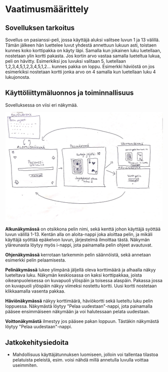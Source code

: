 # Vaatimusmäärittely

## Sovelluksen tarkoitus
Sovellus on pasianssi-peli, jossa käyttäjä aluksi valitsee luvun 1 ja 13 välillä.
Tämän jälkeen hän luettelee luvut yhdestä annettuun lukuun asti, toistaen kunnes koko
korttipakka on käyty läpi. Samalla kun jokainen luku luetellaan, nostetaan ylin kortti 
pakasta. Jos kortin arvo vastaa samalla lueteltua lukua, peli on hävitty. Esimerkiksi jos
luvuksi valitaan 5, luetellaan 1,2,3,4,5,1,2,3,4,5,1,2... kunnes pakka on loppu. Esimerkki häviöstä 
on jos esimerkiksi nostetaan kortti jonka arvo on 4 samalla kun luetellaan luku 4 lukujonosta. 

## Käyttöliittymäluonnos ja toiminnallisuus
Sovelluksessa on viisi eri näkymää.

![alt text](https://github.com/hagstr/Ohjelmistotekniikka/blob/master/laskarit/IMG_0784.JPG)

 **Alkunäkymässä** on otsikkona pelin nimi, sekä kenttä johon käyttäjä
syöttää luvun välillä 1-13. Kentän alla on aloita-nappi joka aloittaa pelin, ja mikäli käyttäjä syöttää epäkelvon luvun, järjestelmä ilmoittaa tästä. Näkymän yläreunasta löytyy myös i-nappi, jota painamalla pelin ohjeet avautuvat. 

**Ohjenäkymässä** kerrotaan tarkemmin pelin säännöistä, sekä annetaan esimerkki pelin pelaamisesta. 

**Pelinäkymässä** lukee ylimpänä jäljellä oleva korttimäärä ja alhaalla näkyy lueteltava luku. 
Näkymän keskiosassa on kaksi korttipakkaa, joista oikeanpuoleisessa on kuvapuoli ylöspäin ja toisessa alaspäin.
Pakassa jossa on kuvapuoli ylöspäin näkyy viimeksi nostettu kortti. Uusi kortti nostetaan klikkaamalla vasenta pakkaa.

**Häviönäkymässä** näkyy korttimäärä, häviökortti sekä lueteltu luku pelin loppuessa. Näkymästä löytyy
"Pelaa uudestaan"-nappi, jota painamalla pääsee ensimmäiseen näkymään ja voi halutessaan pelata uudestaan. 

**Voittonäkymästä** ilmestyy jos pääsee pakan loppuun. Tästäkin näkymästä löytyy
"Pelaa uudestaan"-nappi.

## Jatkokehitysiedoita 
* Mahdollisuus käyttäjätunnuksen luomiseen, jolloin voi tallentaa tilastoa pelatuista peleistä, esim. voisi
nähdä millä annetulla luvulla voittaa useimmiten. 
